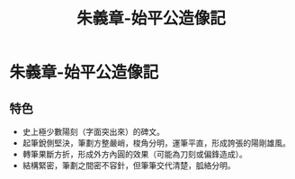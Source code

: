 ﻿---
title: '朱義章-始平公造像記'
tags: ['碑刻', '棍書']
order: 6
---
# 朱義章-始平公造像記

## 特色
* 史上極少數陽刻（字面突出來）的碑文。
* 起筆銳側堅決，筆劃方整嚴峭，梭角分明，運筆平直，形成誇張的陽剛雄風。
* 轉筆果斷方折，形成外方內圓的效果（可能為刀刻或偏鋒造成）。
* 結構緊密，筆劃之間密不容針，但筆筆交代清楚，胍絡分明。